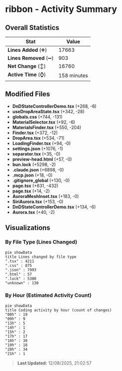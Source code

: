 # ribbon - Activity Summary 

## Overall Statistics

| Stat                   | Value                                                             |
| ---------------------- | ----------------------------------------------------------------- |
| **Lines Added** (➕)   | 17663                                          |
| **Lines Removed** (➖) | 903                                        |
| **Net Change** (↕)    | 16760                |
| **Active Time** (⌚)   | 158 minutes |


## Modified Files
- **DnDStateControllerDemo.tsx** (+268, -6)
- **useDropAreaState.tsx** (+342, -28)
- **globals.css** (+744, -131)
- **MaterialSelector.tsx** (+92, -6)
- **MaterialsFinder.tsx** (+550, -204)
- **Finder.tsx** (+372, -12)
- **DropArea.tsx** (+534, -71)
- **LoadingFinder.tsx** (+94, -0)
- **settings.json** (+1076, -1)
- **separator.tsx** (+35, -0)
- **preview-head.html** (+57, -0)
- **bun.lock** (+5298, -2)
- **.claude.json** (+6898, -0)
- **.mcp.json** (+18, -0)
- **.gitignore_global** (+130, -0)
- **page.tsx** (+631, -432)
- **page.tsx** (+14, -2)
- **AuroraMeshInset.tsx** (+183, -0)
- **SiriAurora.tsx** (+153, -0)
- **DnDStateControllerDemo.tsx** (+134, -6)
- **Aurora.tsx** (+40, -2)

## Visualizations

### By File Type (Lines Changed)

```mermaid
pie showData
title Lines changed by file type
".tsx" : 4211
".css" : 875
".json" : 7993
".html" : 57
".lock" : 5300
"unknown" : 130
```

### By Hour (Estimated Activity Count)

```mermaid
pie showData
title Coding activity by hour (count of changes)
"00h" : 19
"09h" : 9
"13h" : 5
"14h" : 1
"15h" : 2
"17h" : 17
"18h" : 30
"19h" : 18
"20h" : 34
"21h" : 1
```


> **Last Updated:** 12/08/2025, 21:02:57